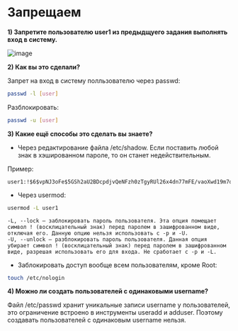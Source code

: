 # Запрещаем
**1) Запретите пользователю user1 из предыдщуего задания выполнять вход в систему.**

![image](https://github.com/user-attachments/assets/b45978d4-5446-4a84-9ae2-89bb1dd2c1ce)

**2) Как вы это сделали?**

Запрет на вход в систему полльзователю через passwd:

```sh
passwd -l [user]
```

Разблокировать:

```sh
passwd -u [user]
```

**3) Какие ещё способы это сделать вы знаете?**

- Через редактирование файла /etc/shadow. Если поставить любой знак в хэшированном пароле, то он станет недействительным.

Пример:
```
user1:!$6$vpNJ3oFe$5GSh2aU2BDcpdjvQeNFzh0zTgyRUl26x4dn77mFE/vaoXwd19m7okX44jO8TWaVqNRL8vUVTAcZVmgUT8dR.4.:15953:0:99999:7:::
```

- Через usermod:

```sh
usermod -L user1
```

```
-L, --lock – заблокировать пароль пользователя. Эта опция помещает символ ! (восклицательный знак) перед паролем в зашифрованном виде, отключая его. Данную опцию нельзя использовать с -p и -U.
-U, --unlock – разблокировать пароль пользователя. Данная опция убирает символ ! (восклицательный знак) перед паролем в зашифрованном виде, разрешая использовать его для входа. Не сработает с -p и -L.
```

- Заблокировать доступ вообще всем пользователям, кроме Root:

```sh
touch /etc/nologin
```

**4) Можно ли создать пользователей с одинаковыми username?**

Файл /etc/passwd хранит уникальные записи username у пользователей, это ограничение встроено в инструменты useradd и adduser. Поэтому создавать пользователей с одинаковым username нельзя.
